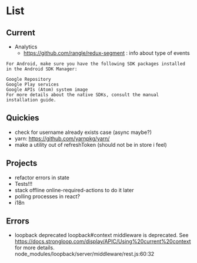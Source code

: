 # List

## Current

* Analytics
  * https://github.com/rangle/redux-segment : info about type of events

```  
For Android, make sure you have the following SDK packages installed in the Android SDK Manager:

Google Repository
Google Play services
Google APIs (Atom) system image
For more details about the native SDKs, consult the manual installation guide.
```

## Quickies

* check for username already exists case (async maybe?)
* yarn: https://github.com/yarnpkg/yarn/
* make a utility out of refreshToken (should not be in store i feel)

## Projects

* refactor errors in state
* Tests!!!
* stack offline online-required-actions to do it later
* polling processes in react?
* i18n

## Errors

* loopback deprecated loopback#context middleware is deprecated. See https://docs.strongloop.com/display/APIC/Using%20current%20context for more details. node_modules/loopback/server/middleware/rest.js:60:32